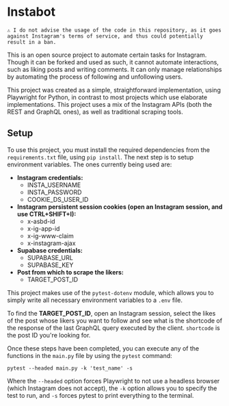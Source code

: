 # Instabot

    ⚠ I do not advise the usage of the code in this repository, as it goes against Instagram's terms of service, and thus could potentially result in a ban.

This is an open source project to automate certain tasks for Instagram. Though it can be forked and used as such, it cannot automate interactions, such as liking posts and writing comments.
It can only manage relationships by automating the process of following and unfollowing users.

This project was created as a simple, straightforward implementation, using Playwright for Python, in contrast to most projects which use elaborate implementations. This project uses a mix of the Instagram APIs (both the REST and GraphQL ones), as well as traditional scraping tools.

## Setup

To use this project, you must install the required dependencies from the ``requirements.txt`` file, using ``pip install``.
The next step is to setup environment variables. The ones currently being used are:

- **Instagram credentials:**
    - INSTA_USERNAME
    - INSTA_PASSWORD
    - COOKIE_DS_USER_ID
- **Instagram persistent session cookies (open an Instagram session, and use CTRL+SHIFT+I):**
    - x-asbd-id
    - x-ig-app-id
    - x-ig-www-claim
    - x-instagram-ajax
- **Supabase credentials:**
    - SUPABASE_URL
    - SUPABASE_KEY
- **Post from which to scrape the likers:**
    - TARGET_POST_ID

This project makes use of the ``pytest-dotenv`` module, which allows you to simply write all necessary environment variables to a ``.env`` file.

To find the **TARGET_POST_ID**, open an Instagram session, select the likes of the post whose likers you want to follow and see what is the shortcode of the response of the last GraphQL query executed by the client. ``shortcode`` is the post ID you're looking for.

Once these steps have been completed, you can execute any of the functions in the ``main.py`` file by using the ``pytest`` command:

    pytest --headed main.py -k 'test_name' -s

Where the ``--headed`` option forces Playwright to not use a headless browser (which Instagram does not accept), the ``-k`` option allows you to specify the test to run, and ``-s`` forces pytest to print everything to the terminal.